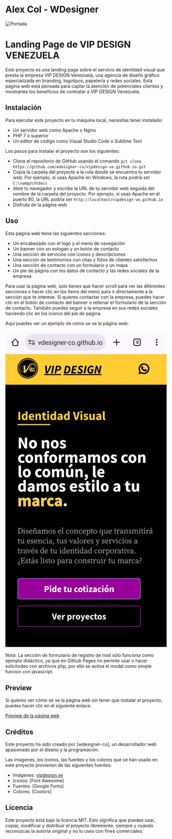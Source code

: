 # Alex Col - WDesigner

![Portada](https://github.com/wdesigner-co/wdesigner-co/blob/main/img/20231015_1357122.gif)

# Landing Page de VIP DESIGN VENEZUELA

Este proyecto es una landing page sobre el servicio de identidad visual que presta la empresa VIP DESIGN Venezuela, una agencia de diseño gráfico especializada en branding, logotipos, papelería y redes sociales. Esta página web está pensada para captar la atención de potenciales clientes y mostrarles los beneficios de contratar a VIP DESIGN Venezuela.

## Instalación

Para ejecutar este proyecto en tu máquina local, necesitas tener instalado:

- Un servidor web como Apache o Nginx
- PHP 7 o superior
- Un editor de código como Visual Studio Code o Sublime Text

Los pasos para instalar el proyecto son los siguientes:

- Clona el repositorio de GitHub usando el comando `git clone https://github.com/wdesigner-co/vipdesign-ve.github.io.git`
- Copia la carpeta del proyecto a la ruta donde se encuentra tu servidor web. Por ejemplo, si usas Apache en Windows, la ruta podría ser `C:\xampp\htdocs`
- Abre tu navegador y escribe la URL de tu servidor web seguida del nombre de la carpeta del proyecto. Por ejemplo, si usas Apache en el puerto 80, la URL podría ser `http://localhost/vipdesign-ve.github.io`
- Disfruta de la página web

## Uso

Esta página web tiene las siguientes secciones:

- Un encabezado con el logo y el menú de navegación
- Un banner con un eslogan y un botón de contacto
- Una sección de servicios con iconos y descripciones
- Una sección de testimonios con citas y fotos de clientes satisfechos
- Una sección de contacto con un formulario y un mapa
- Un pie de página con los datos de contacto y las redes sociales de la empresa

Para usar la página web, solo tienes que hacer scroll para ver las diferentes secciones o hacer clic en los ítems del menú para ir directamente a la sección que te interese. Si quieres contactar con la empresa, puedes hacer clic en el botón de contacto del banner o rellenar el formulario de la sección de contacto. También puedes seguir a la empresa en sus redes sociales haciendo clic en los iconos del pie de página.

Aquí puedes ver un ejemplo de cómo se ve la página web:

![Captura de pantalla de la página web](https://github.com/wdesigner-co/vipdesign-ve.github.io/blob/main/img/captureVipdesign.jpg)

Nota: La sección de formulario de registro de mail sólo funciona como ejemplo didáctico, ya que en Github Pages no permite usar o hacer solicitudes con archivos php, por ello se activa el modal como simple funcion con javascript.

## Preview

Si quieres ver cómo se ve la página web sin tener que instalar el proyecto, puedes hacer clic en el siguiente enlace:

[Preview de la página web](https://wdesigner-co.github.io/vipdesign-ve.github.io/#)

## Créditos

Este proyecto ha sido creado por [wdesigner-co], un desarrollador web apasionado por el diseño y la programación.

Las imágenes, los iconos, las fuentes y los colores que se han usado en este proyecto provienen de las siguientes fuentes:

- Imágenes: [vipdesign.ve](https://instagram.com/vipdesign.ve?igshid=MTNiYzNiMzkwZA==)
- Iconos: [Font Awesome]
- Fuentes: [Google Fonts]
- Colores: [Coolors]

## Licencia

Este proyecto está bajo la licencia MIT. Esto significa que puedes usar, copiar, modificar y distribuir el proyecto libremente, siempre y cuando reconozcas la autoría original y no lo uses con fines comerciales. 

